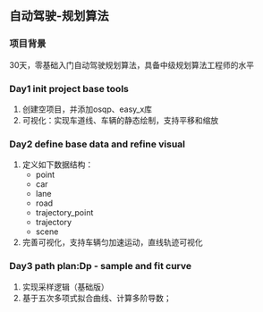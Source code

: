 ## 自动驾驶-规划算法
### 项目背景
30天，零基础入门自动驾驶规划算法，具备中级规划算法工程师的水平

### Day1 init project base tools
1. 创建空项目，并添加osqp、easy_x库
2. 可视化：实现车道线、车辆的静态绘制，支持平移和缩放

### Day2 define base data and refine visual
1. 定义如下数据结构：
    - point
    - car
    - lane
    - road
    - trajectory_point
    - trajectory
    - scene
2. 完善可视化，支持车辆匀加速运动，直线轨迹可视化

### Day3 path plan:Dp - sample and fit curve
1. 实现采样逻辑（基础版）
2. 基于五次多项式拟合曲线、计算多阶导数；
